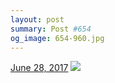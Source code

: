 ```yaml
---
layout: post
summary: Post #654
og_image: 654-960.jpg
---
```


<p>
  <time><a href="/654">June 28, 2017</a></time>
  <a href="/654"><img src="{{ site.assets_url }}/654-480.jpg" srcset="{{ site.assets_url }}/654-240.jpg 240w, {{ site.assets_url }}/654-480.jpg 480w, {{ site.assets_url }}/654-720.jpg 720w, {{ site.assets_url }}/654-960.jpg 960w" sizes="(min-width: 700px) 50vw, calc(100vw - 2rem)" /></a>
</p>
